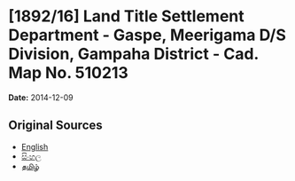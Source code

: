 # [1892/16] Land Title Settlement Department - Gaspe, Meerigama D/S Division, Gampaha District - Cad. Map No. 510213

**Date:** 2014-12-09

## Original Sources

- [English](https://documents.gov.lk/view/extra-gazettes/2014/12/1892-16_E.pdf)
- [සිංහල](https://documents.gov.lk/view/extra-gazettes/2014/12/1892-16_S.pdf)
- [தமிழ்](https://documents.gov.lk/view/extra-gazettes/2014/12/1892-16_T.pdf)
